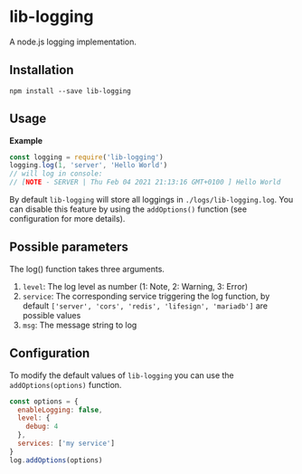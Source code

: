 # lib-logging

A node.js logging implementation.

## Installation
```
npm install --save lib-logging
```

## Usage
**Example**
```javascript
const logging = require('lib-logging')
logging.log(1, 'server', 'Hello World')
// will log in console:
// [NOTE - SERVER | Thu Feb 04 2021 21:13:16 GMT+0100 ] Hello World
```
By default `lib-logging` will store all loggings in `./logs/lib-logging.log`. You can disable this feature by using the `addOptions()` function (see configuration for more details).

## Possible parameters
The log() function takes three arguments. 
1. `level`: The log level as number (1: Note, 2: Warning, 3: Error)
2. `service`: The corresponding service triggering the log function, by default `['server', 'cors', 'redis', 'lifesign', 'mariadb']` are possible values
3. `msg`: The message string to log

## Configuration
To modify the default values of `lib-logging` you can use the `addOptions(options)` function. 
```javascript
const options = {
  enableLogging: false,
  level: {
    debug: 4
  },
  services: ['my service']
}
log.addOptions(options)
```